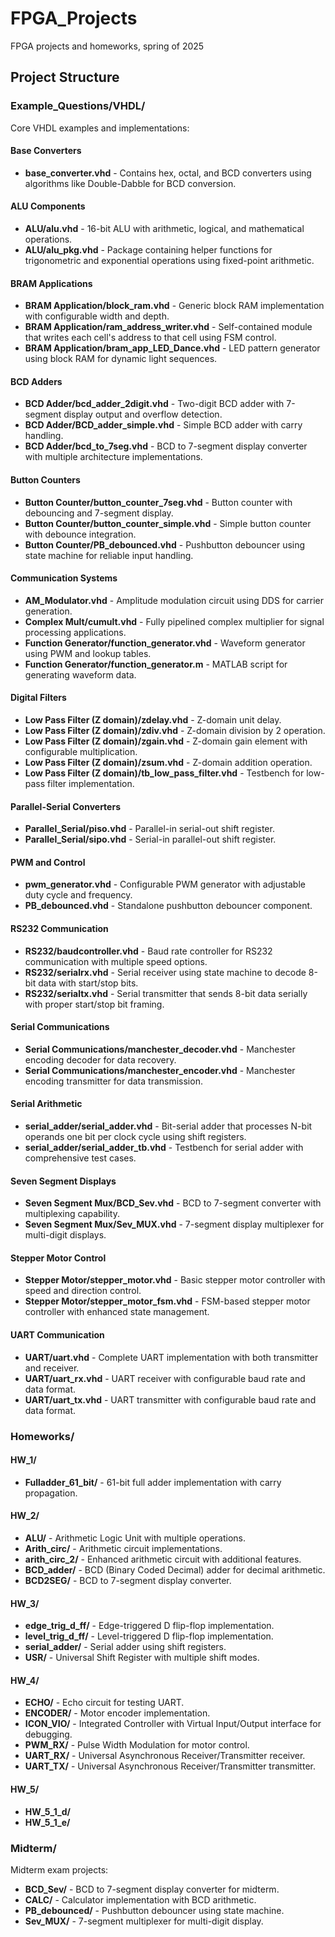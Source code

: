 # FPGA_Projects
FPGA projects and homeworks, spring of 2025

## Project Structure

### Example_Questions/VHDL/
Core VHDL examples and implementations:

#### Base Converters
- **base_converter.vhd** - Contains hex, octal, and BCD converters using algorithms like Double-Dabble for BCD conversion.

#### ALU Components
- **ALU/alu.vhd** - 16-bit ALU with arithmetic, logical, and mathematical operations.
- **ALU/alu_pkg.vhd** - Package containing helper functions for trigonometric and exponential operations using fixed-point arithmetic.

#### BRAM Applications
- **BRAM Application/block_ram.vhd** - Generic block RAM implementation with configurable width and depth.
- **BRAM Application/ram_address_writer.vhd** - Self-contained module that writes each cell's address to that cell using FSM control.
- **BRAM Application/bram_app_LED_Dance.vhd** - LED pattern generator using block RAM for dynamic light sequences.

#### BCD Adders
- **BCD Adder/bcd_adder_2digit.vhd** - Two-digit BCD adder with 7-segment display output and overflow detection.
- **BCD Adder/BCD_adder_simple.vhd** - Simple BCD adder with carry handling.
- **BCD Adder/bcd_to_7seg.vhd** - BCD to 7-segment display converter with multiple architecture implementations.

#### Button Counters
- **Button Counter/button_counter_7seg.vhd** - Button counter with debouncing and 7-segment display.
- **Button Counter/button_counter_simple.vhd** - Simple button counter with debounce integration.
- **Button Counter/PB_debounced.vhd** - Pushbutton debouncer using state machine for reliable input handling.

#### Communication Systems
- **AM_Modulator.vhd** - Amplitude modulation circuit using DDS for carrier generation.
- **Complex Mult/cumult.vhd** - Fully pipelined complex multiplier for signal processing applications.
- **Function Generator/function_generator.vhd** - Waveform generator using PWM and lookup tables.
- **Function Generator/function_generator.m** - MATLAB script for generating waveform data.

#### Digital Filters
- **Low Pass Filter (Z domain)/zdelay.vhd** - Z-domain unit delay.
- **Low Pass Filter (Z domain)/zdiv.vhd** - Z-domain division by 2 operation.
- **Low Pass Filter (Z domain)/zgain.vhd** - Z-domain gain element with configurable multiplication.
- **Low Pass Filter (Z domain)/zsum.vhd** - Z-domain addition operation.
- **Low Pass Filter (Z domain)/tb_low_pass_filter.vhd** - Testbench for low-pass filter implementation.

#### Parallel-Serial Converters
- **Parallel_Serial/piso.vhd** - Parallel-in serial-out shift register.
- **Parallel_Serial/sipo.vhd** - Serial-in parallel-out shift register.

#### PWM and Control
- **pwm_generator.vhd** - Configurable PWM generator with adjustable duty cycle and frequency.
- **PB_debounced.vhd** - Standalone pushbutton debouncer component.

#### RS232 Communication
- **RS232/baudcontroller.vhd** - Baud rate controller for RS232 communication with multiple speed options.
- **RS232/serialrx.vhd** - Serial receiver using state machine to decode 8-bit data with start/stop bits.
- **RS232/serialtx.vhd** - Serial transmitter that sends 8-bit data serially with proper start/stop bit framing.

#### Serial Communications
- **Serial Communications/manchester_decoder.vhd** - Manchester encoding decoder for data recovery.
- **Serial Communications/manchester_encoder.vhd** - Manchester encoding transmitter for data transmission.

#### Serial Arithmetic
- **serial_adder/serial_adder.vhd** - Bit-serial adder that processes N-bit operands one bit per clock cycle using shift registers.
- **serial_adder/serial_adder_tb.vhd** - Testbench for serial adder with comprehensive test cases.

#### Seven Segment Displays
- **Seven Segment Mux/BCD_Sev.vhd** - BCD to 7-segment converter with multiplexing capability.
- **Seven Segment Mux/Sev_MUX.vhd** - 7-segment display multiplexer for multi-digit displays.

#### Stepper Motor Control
- **Stepper Motor/stepper_motor.vhd** - Basic stepper motor controller with speed and direction control.
- **Stepper Motor/stepper_motor_fsm.vhd** - FSM-based stepper motor controller with enhanced state management.

#### UART Communication
- **UART/uart.vhd** - Complete UART implementation with both transmitter and receiver.
- **UART/uart_rx.vhd** - UART receiver with configurable baud rate and data format.
- **UART/uart_tx.vhd** - UART transmitter with configurable baud rate and data format.

### Homeworks/

#### HW_1/
- **Fulladder_61_bit/** - 61-bit full adder implementation with carry propagation.

#### HW_2/
- **ALU/** - Arithmetic Logic Unit with multiple operations.
- **Arith_circ/** - Arithmetic circuit implementations.
- **arith_circ_2/** - Enhanced arithmetic circuit with additional features.
- **BCD_adder/** - BCD (Binary Coded Decimal) adder for decimal arithmetic.
- **BCD2SEG/** - BCD to 7-segment display converter.

#### HW_3/
- **edge_trig_d_ff/** - Edge-triggered D flip-flop implementation.
- **level_trig_d_ff/** - Level-triggered D flip-flop implementation.
- **serial_adder/** - Serial adder using shift registers.
- **USR/** - Universal Shift Register with multiple shift modes.

#### HW_4/
- **ECHO/** - Echo circuit for testing UART.
- **ENCODER/** - Motor encoder implementation.
- **ICON_VIO/** - Integrated Controller with Virtual Input/Output interface for debugging.
- **PWM_RX/** - Pulse Width Modulation for motor control.
- **UART_RX/** - Universal Asynchronous Receiver/Transmitter receiver.
- **UART_TX/** - Universal Asynchronous Receiver/Transmitter transmitter.

#### HW_5/
- **HW_5_1_d/**
- **HW_5_1_e/**

### Midterm/
Midterm exam projects:

- **BCD_Sev/** - BCD to 7-segment display converter for midterm.
- **CALC/** - Calculator implementation with BCD arithmetic.
- **PB_debounced/** - Pushbutton debouncer using state machine.
- **Sev_MUX/** - 7-segment multiplexer for multi-digit display.
